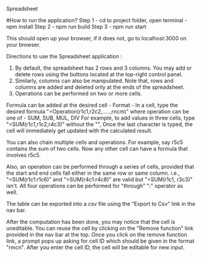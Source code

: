 Spreadsheet

#How to run the application?
Step 1 - cd to project folder, open terminal - npm install
Step 2 - npm run build
Step 3 - npm run start

This should open up your browser, if it does not, go to localhost:3000 on your browser.

Directions to use the Spreadsheet application :

1. By default, the spreadsheet has 2 rows and 3 columns. You may add or delete rows using the buttons located at the top-right control panel. 
2. Similarly, columns can also be manipulated. Note that, rows and columns are added and deleted only at the ends of the spreadsheet.
3. Operations can be performed on two or more cells.

Formula can be added at the desired cell -
Format - In a cell, type the desired formula 
  "=Operation(r1c1,r2c2,.....,rncm)" where operation can be one of - SUM, SUB, MUL, DIV
  For example, to add values in three cells, type "=SUM(r1c1,r1c2,r4c3)" without the "",
  Once the last character is typed, the cell will immediately get updated with the calculated result.
  
You can also chain multiple cells and operations. 
For example, say r5c5 contains the sum of two cells. Now any other cell can have a formula that involves r5c5.
 
Also, an operation can be performed through a series of cells, provided that the start and end cells fall either in the same row or same column. i.e.,
 "=SUM(r1c1:r1c6)" and "=SUM(r4c1:r4c8)" are valid but "=SUM(r1c1, r3c3)" isn't.
All four operations can be performed for "through" ":" operator as well.

The table can be exported into a csv file using the "Export to Csv" link in the nav bar.

After the computation has been done, you may notice that the cell is uneditable. You can reuse the cell by clicking on the "Remove function" link provided in the nav bar at the top. Once you click on the remove function link, a prompt pops up asking for cell ID which should be given in the format "rmcn". After you enter the cell ID, the cell will be editable for new input. 

